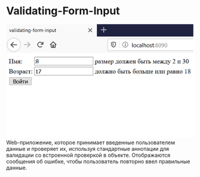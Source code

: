 # Validating-Form-Input

![Image alt](https://github.com/SDprog/Validating-Form-Input/raw/master/src/main/resources/static/form.png)
Web-приложение, которое принимает введенные пользователем данные и проверяет их, используя стандартные аннотации для валидации со встроенной проверкой в объекте. 
Отображаются сообщения об ошибке, чтобы пользователь повторно ввел правильные данные.  

